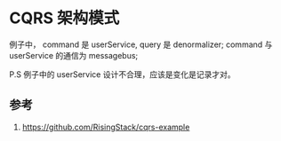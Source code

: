 # CQRS 架构模式

例子中， command 是 userService, query 是 denormalizer; command 与 userService 的通信为 messagebus;

P.S 例子中的 userService 设计不合理，应该是变化是记录才对。

## 参考

1. https://github.com/RisingStack/cqrs-example

